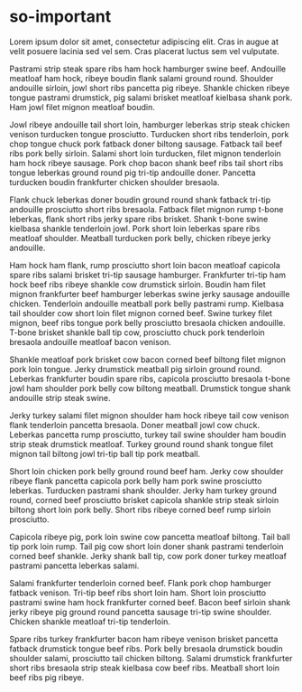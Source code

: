# so-important

Lorem ipsum dolor sit amet, consectetur adipiscing elit. Cras in augue at velit posuere lacinia sed vel sem. Cras placerat luctus sem vel vulputate.

Pastrami strip steak spare ribs ham hock hamburger swine beef. Andouille meatloaf ham hock, ribeye boudin flank salami ground round. Shoulder andouille sirloin, jowl short ribs pancetta pig ribeye. Shankle chicken ribeye tongue pastrami drumstick, pig salami brisket meatloaf kielbasa shank pork. Ham jowl filet mignon meatloaf boudin.

Jowl ribeye andouille tail short loin, hamburger leberkas strip steak chicken venison turducken tongue prosciutto. Turducken short ribs tenderloin, pork chop tongue chuck pork fatback doner biltong sausage. Fatback tail beef ribs pork belly sirloin. Salami short loin turducken, filet mignon tenderloin ham hock ribeye sausage. Pork chop bacon shank beef ribs tail short ribs tongue leberkas ground round pig tri-tip andouille doner. Pancetta turducken boudin frankfurter chicken shoulder bresaola.

Flank chuck leberkas doner boudin ground round shank fatback tri-tip andouille prosciutto short ribs bresaola. Fatback filet mignon rump t-bone leberkas, flank short ribs jerky spare ribs brisket. Shank t-bone swine kielbasa shankle tenderloin jowl. Pork short loin leberkas spare ribs meatloaf shoulder. Meatball turducken pork belly, chicken ribeye jerky andouille.

Ham hock ham flank, rump prosciutto short loin bacon meatloaf capicola spare ribs salami brisket tri-tip sausage hamburger. Frankfurter tri-tip ham hock beef ribs ribeye shankle cow drumstick sirloin. Boudin ham filet mignon frankfurter beef hamburger leberkas swine jerky sausage andouille chicken. Tenderloin andouille meatball pork belly pastrami rump. Kielbasa tail shoulder cow short loin filet mignon corned beef. Swine turkey filet mignon, beef ribs tongue pork belly prosciutto bresaola chicken andouille. T-bone brisket shankle ball tip cow, prosciutto chuck pork tenderloin bresaola andouille meatloaf bacon venison.

Shankle meatloaf pork brisket cow bacon corned beef biltong filet mignon pork loin tongue. Jerky drumstick meatball pig sirloin ground round. Leberkas frankfurter boudin spare ribs, capicola prosciutto bresaola t-bone jowl ham shoulder pork belly cow biltong meatball. Drumstick tongue shank andouille strip steak swine.

Jerky turkey salami filet mignon shoulder ham hock ribeye tail cow venison flank tenderloin pancetta bresaola. Doner meatball jowl cow chuck. Leberkas pancetta rump prosciutto, turkey tail swine shoulder ham boudin strip steak drumstick meatloaf. Turkey ground round shank tongue filet mignon tail biltong jowl tri-tip ball tip pork meatball.

Short loin chicken pork belly ground round beef ham. Jerky cow shoulder ribeye flank pancetta capicola pork belly ham pork swine prosciutto leberkas. Turducken pastrami shank shoulder. Jerky ham turkey ground round, corned beef prosciutto brisket capicola shankle strip steak sirloin biltong short loin pork belly. Short ribs ribeye corned beef rump sirloin prosciutto.

Capicola ribeye pig, pork loin swine cow pancetta meatloaf biltong. Tail ball tip pork loin rump. Tail pig cow short loin doner shank pastrami tenderloin corned beef shankle. Jerky shank ball tip, cow pork doner turkey meatloaf pastrami pancetta leberkas salami.

Salami frankfurter tenderloin corned beef. Flank pork chop hamburger fatback venison. Tri-tip beef ribs short loin ham. Short loin prosciutto pastrami swine ham hock frankfurter corned beef. Bacon beef sirloin shank jerky ribeye pig ground round pancetta sausage tri-tip swine shoulder. Chicken shankle meatloaf tri-tip tenderloin.

Spare ribs turkey frankfurter bacon ham ribeye venison brisket pancetta fatback drumstick tongue beef ribs. Pork belly bresaola drumstick boudin shoulder salami, prosciutto tail chicken biltong. Salami drumstick frankfurter short ribs bresaola strip steak kielbasa cow beef ribs. Meatball short loin beef ribs pig ribeye.
